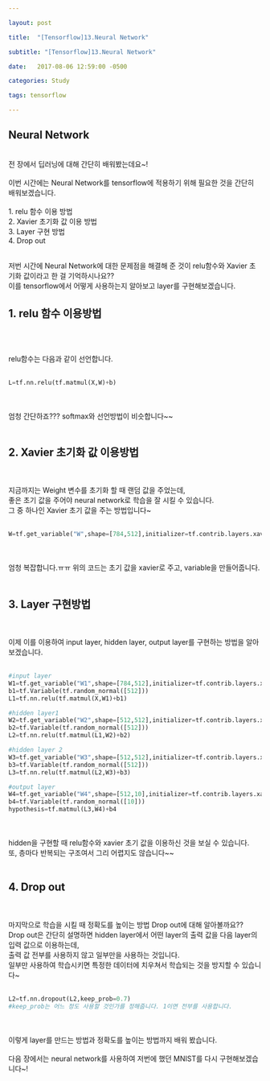 ```yaml
---

layout: post

title:  "[Tensorflow]13.Neural Network"

subtitle: "[Tensorflow]13.Neural Network"

date:   2017-08-06 12:59:00 -0500

categories: Study

tags: tensorflow

---
```


## Neural Network

<br>
전 장에서 딥러닝에 대해 간단히 배워봤는데요~! 
<br>
<br>
이번 시간에는 Neural Network를 tensorflow에 적용하기 위해 필요한 것을 간단히 배워보겠습니다.
<br>
<br>
1. relu 함수 이용 방법
<br>
2. Xavier 초기화 값 이용 방법
<br>
3. Layer 구현 방법
<br>
4. Drop out
<br>
<br>

저번 시간에 Neural Network에 대한 문제점을 해결해 준 것이 relu함수와 Xavier 초기화 값이라고 한 걸 기억하시나요?? 
<br>
이를 tensorflow에서 어떻게 사용하는지 알아보고 layer를 구현해보겠습니다.

## 1. relu 함수 이용방법

<br>
<br>

relu함수는 다음과 같이 선언합니다.
<br>
<br>

```python
L=tf.nn.relu(tf.matmul(X,W)+b)
```

<br>
<br>
엄청 간단하죠??? softmax와 선언방법이 비슷합니다~~
<br>
<br>

## 2. Xavier 초기화 값 이용방법

<br>
<br>
지금까지는 Weight 변수를 초기화 할 때 랜덤 값을 주었는데, 
<br>
좋은 초기 값을 주어야 neural network로 학습을 잘 시킬 수 있습니다.
<br>
그 중 하나인 Xavier 초기 값을 주는 방법입니다~
<br>
<br>

```python
W=tf.get_variable("W",shape=[784,512],initializer=tf.contrib.layers.xavier_initializer())
```

<br>
<br>
엄청 복잡합니다.ㅠㅠ 위의 코드는 초기 값을 xavier로 주고, variable을 만들어줍니다.
<br>
<br>

## 3. Layer 구현방법

<br>
<br>
이제 이를 이용하여 input layer, hidden layer, output layer를 구현하는 방법을 알아보겠습니다.
<br>
<br>

```python
#input layer
W1=tf.get_variable("W1",shape=[784,512],initializer=tf.contrib.layers.xavier_initializer())
b1=tf.Variable(tf.random_normal([512]))
L1=tf.nn.relu(tf.matmul(X,W1)+b1)

#hidden layer1
W2=tf.get_variable("W2",shape=[512,512],initializer=tf.contrib.layers.xavier_initializer())
b2=tf.Variable(tf.random_normal([512]))
L2=tf.nn.relu(tf.matmul(L1,W2)+b2)

#hidden layer 2
W3=tf.get_variable("W3",shape=[512,512],initializer=tf.contrib.layers.xavier_initializer())
b3=tf.Variable(tf.random_normal([512]))
L3=tf.nn.relu(tf.matmul(L2,W3)+b3)

#output layer
W4=tf.get_variable("W4",shape=[512,10],initializer=tf.contrib.layers.xavier_initializer())
b4=tf.Variable(tf.random_normal([10]))
hypothesis=tf.matmul(L3,W4)+b4
```

<br>
<br>
hidden을 구현할 때 relu함수와 xavier 초기 값을 이용하신 것을 보실 수 있습니다.
<br>
또, 층마다 반복되는 구조여서 그리 어렵지도 않습니다~~
<br>
<br>

## 4. Drop out

<br>
<br>
마지막으로 학습을 시킬 때 정확도를 높이는 방법 Drop out에 대해 알아볼까요??
<br>
Drop out은 간단히 설명하면 hidden layer에서 어떤 layer의 출력 값을 다음 layer의 입력 값으로 이용하는데,
<br>
출력 값 전부를 사용하지 않고 일부만을 사용하는 것입니다.
<br>
일부만 사용하여 학습시키면 특정한 데이터에 치우쳐서 학습되는 것을 방지할 수 있습니다~
<br>
<br>

```python
L2=tf.nn.dropout(L2,keep_prob=0.7)
#keep_prob는 어느 정도 사용할 것인가를 정해줍니다. 1이면 전부를 사용합니다.
```

<br>
<br>
이렇게 layer를 만드는 방법과 정확도를 높이는 방법까지 배워 봤습니다.
<br>
<br>
다음 장에서는 neural network를 사용하여 저번에 했던 MNIST를 다시 구현해보겠습니다~!

